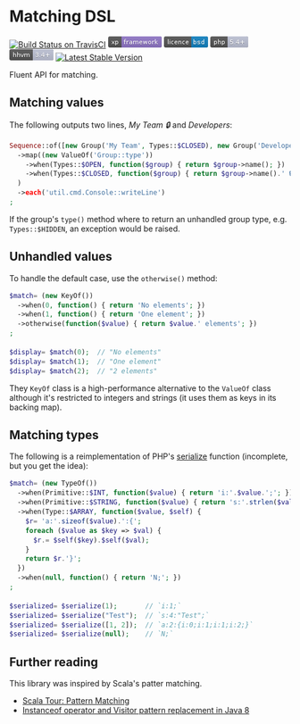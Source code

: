 Matching DSL
============

[![Build Status on TravisCI](https://secure.travis-ci.org/xp-forge/match.svg)](http://travis-ci.org/xp-forge/match)
[![XP Framework Module](https://raw.githubusercontent.com/xp-framework/web/master/static/xp-framework-badge.png)](https://github.com/xp-framework/core)
[![BSD Licence](https://raw.githubusercontent.com/xp-framework/web/master/static/licence-bsd.png)](https://github.com/xp-framework/core/blob/master/LICENCE.md)
[![Required PHP 5.4+](https://raw.githubusercontent.com/xp-framework/web/master/static/php-5_4plus.png)](http://php.net/)
[![Required HHVM 3.4+](https://raw.githubusercontent.com/xp-framework/web/master/static/hhvm-3_4plus.png)](http://hhvm.com/)
[![Latest Stable Version](https://poser.pugx.org/xp-forge/match/version.png)](https://packagist.org/packages/xp-forge/match)

Fluent API for matching.

Matching values
---------------
The following outputs two lines, *My Team 🔒* and *Developers*:

```php
Sequence::of([new Group('My Team', Types::$CLOSED), new Group('Developers', Types::$OPEN)])
  ->map((new ValueOf('Group::type'))
    ->when(Types::$OPEN, function($group) { return $group->name(); })
    ->when(Types::$CLOSED, function($group) { return $group->name().' 🔒'; })
  )
  ->each('util.cmd.Console::writeLine')
;
```

If the group's `type()` method where to return an unhandled group type, e.g. `Types::$HIDDEN`, an exception would be raised.

Unhandled values
----------------
To handle the default case, use the `otherwise()` method:

```php
$match= (new KeyOf())
  ->when(0, function() { return 'No elements'; })
  ->when(1, function() { return 'One element'; })
  ->otherwise(function($value) { return $value.' elements'; })
;

$display= $match(0);  // "No elements"
$display= $match(1);  // "One element"
$display= $match(2);  // "2 elements"
```

They `KeyOf` class is a high-performance alternative to the `ValueOf` class although it's restricted to integers and strings (it uses them as keys in its backing map).

Matching types
--------------
The following is a reimplementation of PHP's [serialize](http://php.net/serialize) function (incomplete, but you get the idea):

```php
$match= (new TypeOf())
  ->when(Primitive::$INT, function($value) { return 'i:'.$value.';'; })
  ->when(Primitive::$STRING, function($value) { return 's:'.strlen($value).':"'.$value.'";'; })
  ->when(Type::$ARRAY, function($value, $self) {
    $r= 'a:'.sizeof($value).':{';
    foreach ($value as $key => $val) {
      $r.= $self($key).$self($val);
    }
    return $r.'}';
  })
  ->when(null, function() { return 'N;'; })
;

$serialized= $serialize(1);       // `i:1;`
$serialized= $serialize("Test");  // `s:4:"Test";`
$serialized= $serialize([1, 2]);  // `a:2:{i:0;i:1;i:1;i:2;}`
$serialized= $serialize(null);    // `N;`
```

Further reading
---------------
This library was inspired by Scala's patter matching.

* [Scala Tour: Pattern Matching](http://docs.scala-lang.org/tutorials/tour/pattern-matching.html)
* [Instanceof operator and Visitor pattern replacement in Java 8](http://www.nurkiewicz.com/2013/09/instanceof-operator-and-visitor-pattern.html)
